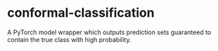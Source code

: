 # conformal-classification
A PyTorch model wrapper which outputs prediction sets guaranteed to contain the true class with high probability.
